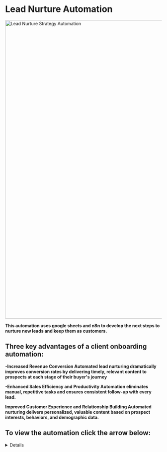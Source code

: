 # Lead Nurture Automation

<img width="960" alt="Lead Nurture Strategy Automation" src="https://github.com/user-attachments/assets/3a92bf94-f668-4bcf-8589-c2acf4315bd6" />

<b>This automation uses google sheets and n8n to develop the next steps to nurture new leads and keep them as customers.

<h2>Three key advantages of a client onboarding automation:</h2>

-Increased Revenue Conversion Automated lead nurturing dramatically improves conversion rates by delivering timely, relevant content to prospects at each stage of their buyer's journey

-Enhanced Sales Efficiency and Productivity Automation eliminates manual, repetitive tasks and ensures consistent follow-up with every lead.

Improved Customer Experience and Relationship Building Automated nurturing delivers personalized, valuable content based on prospect interests, behaviors, and demographic data.

</b>
</b>


<h2>To view the automation click the arrow below:</h2> 

  <details close>

<div>

</summary>

[![Trello Onboarding Automation](https://i.vimeocdn.com/video/2020151010-fe64ee991063de1e15005bcd8bbe0acad02e2cc3ea1007b34d4dd0a91e010586-d_295x166?&r=pad&region=us)](https://vimeo.com/1095255933 "Lead Nurture Automation")

